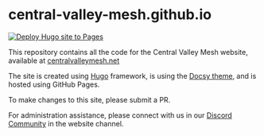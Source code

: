 # central-valley-mesh.github.io

[![Deploy Hugo site to Pages](https://github.com/CentralValleyMesh/centralvalleymesh.github.io/actions/workflows/hugo.yaml/badge.svg)](https://github.com/CentralValleyMesh/centralvalleymesh.github.io/actions/workflows/hugo.yaml)

This repository contains all the code for the Central Valley Mesh website, available at [centralvalleymesh.net](https://centralvalleymesh.net/)

The site is created using [Hugo](https://gohugo.io) framework, is using the [Docsy theme](https://github.com/google/docsy), and is hosted using GitHub Pages.

To make changes to this site, please submit a PR.

For administration assistance, please connect with us in our [Discord Community](https://discord.gg/9KUu5QQqMx) in the website channel.